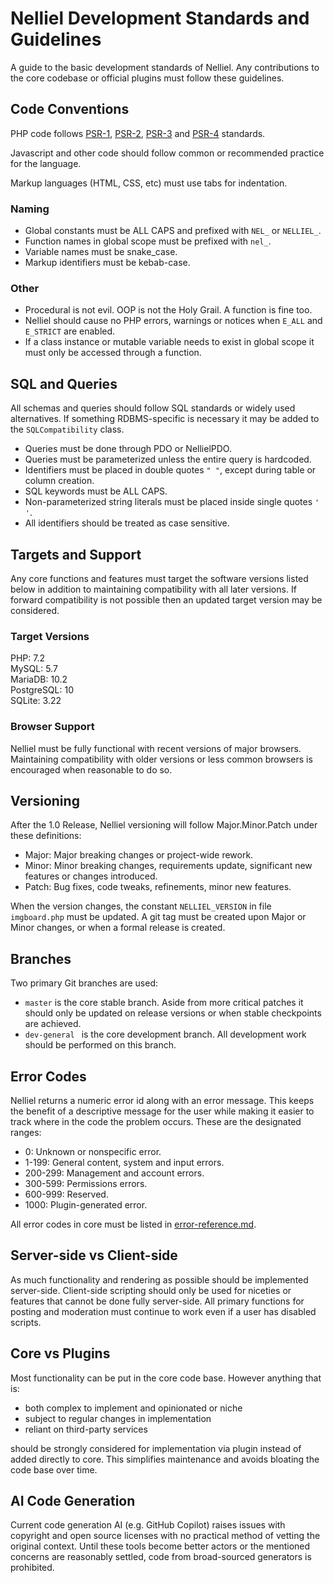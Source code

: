 # Nelliel Development Standards and Guidelines

A guide to the basic development standards of Nelliel. Any contributions to the core codebase or official plugins must follow these guidelines.

## Code Conventions
PHP code follows [PSR-1](https://www.php-fig.org/psr/psr-1/), [PSR-2](https://www.php-fig.org/psr/psr-2/), [PSR-3](https://www.php-fig.org/psr/psr-3/) and [PSR-4](https://www.php-fig.org/psr/psr-4/) standards.

Javascript and other code should follow common or recommended practice for the language.

Markup languages (HTML, CSS, etc) must use tabs for indentation.

### Naming
 - Global constants must be ALL CAPS and prefixed with `NEL_` or `NELLIEL_`.
 - Function names in global scope must be prefixed with `nel_`.
 - Variable names must be snake_case.
 - Markup identifiers must be kebab-case.

### Other
 - Procedural is not evil. OOP is not the Holy Grail. A function is fine too.
 - Nelliel should cause no PHP errors, warnings or notices when `E_ALL` and `E_STRICT` are enabled.
 - If a class instance or mutable variable needs to exist in global scope it must only be accessed through a function.
 
## SQL and Queries
All schemas and queries should follow SQL standards or widely used alternatives. If something RDBMS-specific is necessary it may be added to the `SQLCompatibility` class.

 - Queries must be done through PDO or NellielPDO.
 - Queries must be parameterized unless the entire query is hardcoded.
 - Identifiers must be placed in double quotes `" "`, except during table or column creation.
 - SQL keywords must be ALL CAPS.
 - Non-parameterized string literals must be placed inside single quotes `' '`.
 - All identifiers should be treated as case sensitive.
 
## Targets and Support
Any core functions and features must target the software versions listed below in addition to maintaining compatibility with all later versions. If forward compatibility is not possible then an updated target version may be considered.

### Target Versions
PHP: 7.2  
MySQL: 5.7  
MariaDB: 10.2  
PostgreSQL: 10  
SQLite: 3.22  

### Browser Support
Nelliel must be fully functional with recent versions of major browsers. Maintaining compatibility with older versions or less common browsers is encouraged when reasonable to do so.

## Versioning
After the 1.0 Release, Nelliel versioning will follow Major.Minor.Patch under these definitions:
 - Major: Major breaking changes or project-wide rework.
 - Minor: Minor breaking changes, requirements update, significant new features or changes introduced.
 - Patch: Bug fixes, code tweaks, refinements, minor new features.

When the version changes, the constant `NELLIEL_VERSION` in file `imgboard.php` must be updated. A git tag must be created upon Major or Minor changes, or when a formal release is created.

## Branches
Two primary Git branches are used:

 - `master` is the core stable branch. Aside from more critical patches it should only be updated on release versions or when stable checkpoints are achieved.
 - `dev-general	` is the core development branch. All development work should be performed on this branch.

## Error Codes
Nelliel returns a numeric error id along with an error message. This keeps the benefit of a descriptive message for the user while making it easier to track where in the code the problem occurs. These are the designated ranges:
 - 0: Unknown or nonspecific error.
 - 1-199: General content, system and input errors.
 - 200-299: Management and account errors.
 - 300-599: Permissions errors.
 - 600-999: Reserved.
 - 1000: Plugin-generated error.
 
 All error codes in core must be listed in [error-reference.md](../error-reference.md).
 
## Server-side vs Client-side
As much functionality and rendering as possible should be implemented server-side. Client-side scripting should only be used for niceties or features that cannot be done fully server-side. All primary functions for posting and moderation must continue to work even if a user has disabled scripts. 

## Core vs Plugins
Most functionality can be put in the core code base. However anything that is:
 - both complex to implement and opinionated or niche
 - subject to regular changes in implementation
 - reliant on third-party services
 
should be strongly considered for implementation via plugin instead of added directly to core. This simplifies maintenance and avoids bloating the code base over time.

## AI Code 	Generation
Current code generation AI (e.g. GitHub Copilot) raises issues with copyright and open source licenses with no practical method of vetting the original context. Until these tools become better actors or the mentioned concerns are reasonably settled, code from broad-sourced generators is prohibited.